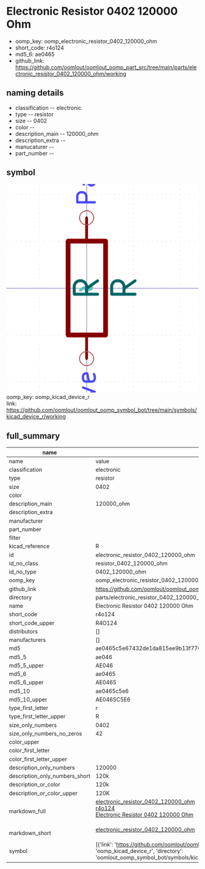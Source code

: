 # Electronic Resistor 0402 120000 Ohm

  
* oomp_key: oomp_electronic_resistor_0402_120000_ohm 
* short_code: r4o124
* md5_6: ae0465  
* github_link: https://github.com/oomlout/oomlout_oomp_part_src/tree/main/parts/electronic_resistor_0402_120000_ohm/working  
## naming details
* classification -- electronic
* type -- resistor
* size -- 0402
* color -- 
* description_main -- 120000_ohm
* description_extra -- 
* manucaturer -- 
* part_number -- 



## symbol

![](symbol/0/working/working_600.png)  
oomp_key: oomp_kicad_device_r  
link: https://github.com/oomlout/oomlout_oomp_symbol_bot/tree/main/symbols/kicad_device_r/working  


## full_summary
| name | value | 
| --- | --- | 
| name | value | 
| classification | electronic | 
| type | resistor | 
| size | 0402 | 
| color |  | 
| description_main | 120000_ohm | 
| description_extra |  | 
| manufacturer |  | 
| part_number |  | 
| filter |  | 
| kicad_reference | R | 
| id | electronic_resistor_0402_120000_ohm | 
| id_no_class | resistor_0402_120000_ohm | 
| id_no_type | 0402_120000_ohm | 
| oomp_key | oomp_electronic_resistor_0402_120000_ohm | 
| github_link | https://github.com/oomlout/oomlout_oomp_part_src/tree/main/parts/electronic_resistor_0402_120000_ohm/working | 
| directory | parts/electronic_resistor_0402_120000_ohm | 
| name | Electronic Resistor 0402 120000 Ohm | 
| short_code | r4o124 | 
| short_code_upper | R4O124 | 
| distributors | [] | 
| manufacturers | [] | 
| md5 | ae0465c5e67432de1da815ee9b13f770 | 
| md5_5 | ae046 | 
| md5_5_upper | AE046 | 
| md5_6 | ae0465 | 
| md5_6_upper | AE0465 | 
| md5_10 | ae0465c5e6 | 
| md5_10_upper | AE0465C5E6 | 
| type_first_letter | r | 
| type_first_letter_upper | R | 
| size_only_numbers | 0402 | 
| size_only_numbers_no_zeros | 42 | 
| color_upper |  | 
| color_first_letter |  | 
| color_first_letter_upper |  | 
| description_only_numbers | 120000 | 
| description_only_numbers_short | 120k | 
| description_or_color | 120k | 
| description_or_color_upper | 120K | 
| markdown_full | [electronic_resistor_0402_120000_ohm](https://github.com/oomlout/oomlout_oomp_part_src/tree/main/parts/electronic_resistor_0402_120000_ohm/working)<br>[r4o124](https://github.com/oomlout/oomlout_oomp_part_src/tree/main/parts/electronic_resistor_0402_120000_ohm/working)<br>[Electronic Resistor 0402 120000 Ohm](https://github.com/oomlout/oomlout_oomp_part_src/tree/main/parts/electronic_resistor_0402_120000_ohm/working)<br><br> | 
| markdown_short | [electronic_resistor_0402_120000_ohm](https://github.com/oomlout/oomlout_oomp_part_src/tree/main/parts/electronic_resistor_0402_120000_ohm/working)<br><br> | 
| symbol | [{'link': 'https://github.com/oomlout/oomlout_oomp_symbol_bot/tree/main/symbols/kicad_device_r', 'oomp_key': 'oomp_kicad_device_r', 'directory': 'oomlout_oomp_symbol_bot/symbols/kicad_device_r//working/working.kicad_sym'}] | 
